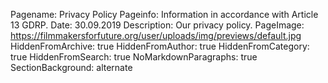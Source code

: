 Pagename: Privacy Policy
Pageinfo: Information in accordance with Article 13 GDRP.
Date: 30.09.2019
Description: Our privacy policy.
PageImage: https://filmmakersforfuture.org/user/uploads/img/previews/default.jpg
HiddenFromArchive: true
HiddenFromAuthor: true
HiddenFromCategory: true
HiddenFromSearch: true
NoMarkdownParagraphs: true
SectionBackground: alternate
